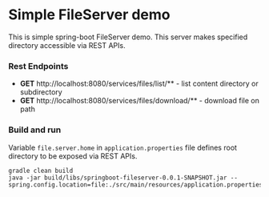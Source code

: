 # Simple FileServer demo
This is simple spring-boot FileServer demo. This server makes specified directory accessible via REST APIs.

### Rest Endpoints
* __GET__ http://localhost:8080/services/files/list/** - list content directory or subdirectory
* __GET__ http://localhost:8080/services/files/download/** - download file on path 


### Build and run
Variable ``file.server.home`` in ``application.properties`` file defines root directory to be exposed via REST APIs.
```
gradle clean build
java -jar build/libs/springboot-fileserver-0.0.1-SNAPSHOT.jar --spring.config.location=file:./src/main/resources/application.properties
```
